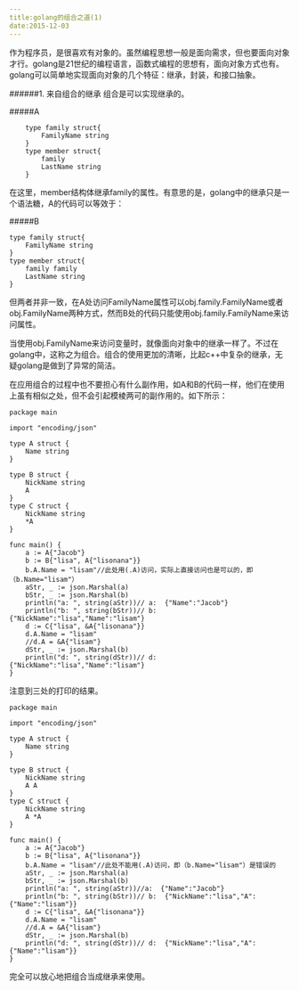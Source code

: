 ```yaml
---
title:golang的组合之道(1)
date:2015-12-03
---
```

作为程序员，是很喜欢有对象的。虽然编程思想一般是面向需求，但也要面向对象才行。golang是21世纪的编程语言，函数式编程的思想有，面向对象方式也有。golang可以简单地实现面向对象的几个特征：继承，封装，和接口抽象。

######1.  来自组合的继承
组合是可以实现继承的。


#####A
```golang
    type family struct{
        FamilyName string
    }
    type member struct{
        family
        LastName string
    }
```
在这里，member结构体继承family的属性。有意思的是，golang中的继承只是一个语法糖，A的代码可以等效于：

#####B

    type family struct{
        FamilyName string
    }
    type member struct{
        family family
        LastName string
    }

但两者并非一致，在A处访问FamilyName属性可以obj.family.FamilyName或者obj.FamilyName两种方式，然而B处的代码只能使用obj.family.FamilyName来访问属性。

当使用obj.FamilyName来访问变量时，就像面向对象中的继承一样了。不过在golang中，这称之为组合。组合的使用更加的清晰，比起c++中复杂的继承，无疑golang是做到了异常的简洁。

在应用组合的过程中也不要担心有什么副作用，如A和B的代码一样，他们在使用上虽有相似之处，但不会引起模棱两可的副作用的。如下所示：

 
    package main

    import "encoding/json"

    type A struct {
	    Name string
    }

    type B struct {
	    NickName string
	    A
    }
    type C struct {
	    NickName string
	    *A
    }

    func main() {
	    a := A{"Jacob"}
	    b := B{"lisa", A{"lisonana"}}
	    b.A.Name = "lisam"//此处用(.A)访问，实际上直接访问也是可以的，即（b.Name="lisam"）
	    aStr, _ := json.Marshal(a)
	    bStr, _ := json.Marshal(b)
	    println("a: ", string(aStr))// a:  {"Name":"Jacob"}
	    println("b: ", string(bStr))// b:  {"NickName":"lisa","Name":"lisam"}
	    d := C{"lisa", &A{"lisonana"}}
	    d.A.Name = "lisam"
	    //d.A = &A{"lisam"}
	    dStr, _ := json.Marshal(b)
	    println("d: ", string(dStr))// d:  {"NickName":"lisa","Name":"lisam"}
    }


注意到三处的打印的结果。

    package main

    import "encoding/json"

    type A struct {
	    Name string
    }

    type B struct {
	    NickName string
	    A A
    }
    type C struct {
	    NickName string
	    A *A 
    }

    func main() {
	    a := A{"Jacob"}
	    b := B{"lisa", A{"lisonana"}}
	    b.A.Name = "lisam"//此处不能用(.A)访问，即（b.Name="lisam"）是错误的
	    aStr, _ := json.Marshal(a)
	    bStr, _ := json.Marshal(b)
	    println("a: ", string(aStr))//a:  {"Name":"Jacob"}
	    println("b: ", string(bStr))// b:  {"NickName":"lisa","A":{"Name":"lisam"}}
	    d := C{"lisa", &A{"lisonana"}}
	    d.A.Name = "lisam"
	    //d.A = &A{"lisam"}
	    dStr, _ := json.Marshal(b)
	    println("d: ", string(dStr))// d:  {"NickName":"lisa","A":{"Name":"lisam"}}
    }

完全可以放心地把组合当成继承来使用。
